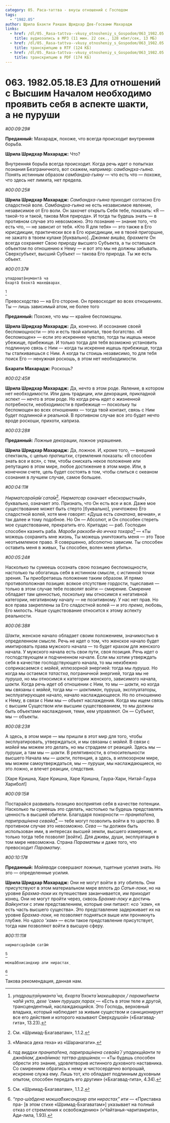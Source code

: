 ```yaml
---
category: 05. Раса-таттва - вкусы отношений с Господом
tags:
  - "1982.05"
author: Шрила Бхакти Ракшак Шридхар Дев-Госвами Махарадж
links:
  - href: /dl/05._Rasa-tattva--vkusy_otnosheniy_s_Gospodom/063_1982.05.18.E3_SridharMj_Dlja_otnoshenij_s_Vysshim_Nachalom_neobhodimo_projavit_sebja_v_aspekte_shakti_a_ne_purushi.mp3
    title: аудиозапись в MP3 (11 мин. 22 сек., 128 кбит/сек, 13 МБ)
  - href: /dl/05._Rasa-tattva--vkusy_otnosheniy_s_Gospodom/063_1982.05.18.E3_SridharMj_Dlja_otnoshenij_s_Vysshim_Nachalom_neobhodimo_projavit_sebja_v_aspekte_shakti_a_ne_purushi.rtf
    title: транскрипцию в RTF (124 КБ)
  - href: /dl/05._Rasa-tattva--vkusy_otnosheniy_s_Gospodom/063_1982.05.18.E3_SridharMj_Dlja_otnoshenij_s_Vysshim_Nachalom_neobhodimo_projavit_sebja_v_aspekte_shakti_a_ne_purushi.pdf
    title: транскрипцию в PDF (174 КБ)
---
```


# 063. 1982.05.18.E3 Для отношений с Высшим Началом необходимо проявить себя в аспекте шакти, а не пуруши

*#00:09:29#*

**Преданный:** Махарадж, похоже, что всегда происходит внутренняя борьба.

**Шрила Шридхар Махарадж:** Что?

Внутренняя борьба всегда происходит. Когда речь идет о попытках познания Безграничного, вот скажем, например: *самбандха-гьяна*. Понять истинным образом *самбандха-гьяну* — что есть что — похоже, что здесь нет лимита, нет предела.

*#00:00:25#*

**Шрила Шридхар Махарадж:** *Самбандха-гьяна* приходит согласно Его сладостной воле. *Самбандха-гьяна* не есть независимое явление, независимое от Его воли. Он захочет открыть Себя тебе, показать: «Я — такой-то и такой, такова Моя природа». И тогда ты будешь знать — в противном случае это невозможно. Это познание — знание того, что есть что, — не зависит от тебя. «Кто Я для тебя» — это также в Его юрисдикции, практически все в Его юрисдикции, не в твоей пригоршне, не зажато в твоем кулаке [буквально]. *Джанме виш́ва, брахмете* Он всегда сохраняет Свою природу высшего Субъекта, а ты остаешься объектом по отношению к Нему — и вот это мы не должны забывать. Сверхсубъект, высший Субъект — такова Его природа. Ты же есть объект.

*#00:01:37#*

    упадраш̣т̣а̄нуманта̄ ча
    бхарта̄ бхокта̄ махеш́варах̣
[^_ftn1]

Превосходство — на Его стороне. Он превосходит во всех отношениях. Ты — лишь зависимый атом, не более того

**Преданный:** Похоже, что мы — крайне беспомощны.

**Шрила Шридхар Махарадж:** Да, конечно. И осознание своей беспомощности — это и есть твой капитал, твое богатство. «Я беспомощен» — если это искреннее чувство, тогда ты ищешь некое убежище, прибежище. И только тогда для тебя возможно установить подлинную связь с Ним — когда ты искренне ищешь прибежище, тогда ты сталкиваешься с Ним. А когда ты стоишь независимо, то для тебя поиск Его — ненужная роскошь, в этом нет необходимости.

**Бхарати Махарадж:** Роскошь?

*#00:02:45#*

**Шрила Шридхар Махарадж:** Да, нечто в этом роде. Явление, в котором нет необходимости. Или дань традиции, или декорация, прикладной аспект — нечто в этом роде. Но когда речь идет о жизненной потребности, необходимости в прибежище — поскольку ты беспомощен во всех отношениях — тогда твой контакт, связь с Ним будет подлинной и реальной. В противном случае все это будет нечто вроде роскоши, прихоти, каприза.

*#00:03:28#*

**Преданный:** Ложные декорации, ложное украшение.

**Шрила Шридхар Махарадж:** Да, ложное. И, кроме того, — внешний спектакль, с целью *пратиштхи*, стремления показать: «Я способен знать все и вся», с тем, чтобы снискать некое положение или репутацию в этом мире, любое достижение в этом мире. Или, в конечном счете, цель будет состоять в том, чтобы слиться с океаном сознания в лучшем случае, самое большее.

*#00:04:11#*

*Нирматсара̄н̣а̄м̇ сата̄м*[^_ftn2]. *Нирматсар* означает «бескорыстный», буквально, означает это. Признать, что Он есть все и вся. Даже мое существование может быть стерто [буквально], уничтожено Его сладостной волей, хотя мне говорят: «Душа есть *санатана*, вечная», и так далее и тому подобное. Но Он — Абсолют, и Он способен стереть мое существование, прекратить его. Критадас — раб. Господин способен казнить раба. *Мароби ракхоби-йо иччха тохара*[^_ftn3] — «Ты можешь сохранить мне жизнь, Ты можешь уничтожить меня — это Твое неотъемлемое право. Я совершенно, абсолютно зависим. Ты способен оставить меня в живых, Ты способен, волен меня убить».

*#00:05:24#*

Насколько ты сумеешь осознать свою позицию беспомощности, настолько ты обогатишь себя в истинном смысле, с истинной точки зрения. Ты приобретаешь положение таким образом. И прямо противоположная позиция: всякое отсутствие гордости, тщеславия — только в этом случае тебе позволят войти — смирение. Смирение обладает там ценностью, поскольку мы относимся к негативной категории, негативному началу — не позитивному. У нас нет прав. Но все права закреплены за Его сладостной волей — и это *према*, любовь, Его милость. Наше существование относится к этому аспекту реальности.

*#00:06:38#*

*Шакти*, женское начало обладает своим положением, значимостью в определенном смысле. Речь не идет о том, что женское начало будет имитировать права мужского начала — то будет крахом для женского начала. У мужского начала есть свои пути, своя позиция. Речь идет о господствующем и подчиненном начале. Если мы хотим утверждать себя в качестве господствующего начала, то мы неизбежно соприкасаемся с *майей*, иллюзорной энергией: тогда мы *пуруша*. Но когда мы остаемся *татастха*, пограничной энергией, тогда мы не *пуруша*, но мы относимся к категории женского, зависимого начала, *шакти*. Когда речь идет об отношении с Ним, то мы — *шакти*, но когда мы связаны с *майей*, тогда мы — *шактиман*, пуруша, эксплуататоры, эксплуатирующее начало, начало наслаждающееся. Но по отношению к Нему, в связи с Ним мы — объект наслаждения. Когда мы ищем связь с высшим Существом или высшим существованием, то мы должны быть объектами наслаждения, теми, кем управляют. Он — Субъект, мы — объекты.

*#00:08:23#*

А здесь, в этом мире — мы пришли в этот мир для того, чтобы эксплуатировать, утверждаться, и мы связаны с *майей*. В связи с *майей* мы можем это делать, но мы страдаем от реакций. Здесь мы — *пуруши*, а там мы — *шакти*. В релятивности, в относительности высшего Начала мы — *шакти*, потенция, а здесь, в иллюзорном мире, мы можем самоутверждаться, мы — *пуруши*, мы наслаждающиеся, но это ложно, и влечет реакции, следствия.

[Харе Кришна, Харе Кришна, Харе Кришна, Гаура-Хари, Нитай-Гаура Харибол!]

*#00:09:15#*

Постарайся развивать позицию восприятия себя в качестве потенции. Насколько ты сумеешь это сделать, настолько ты будешь представлять ценность в высшей обители. Благодаря покорности — *пран̣ипа̄тена, парипраш́нена севайа̄*[^_ftn4] — тебе могут позволить войти в то царство. В противном случае это невозможно. *Сева* — ты должен быть использован ими, в интересах высшей земли, высшего измерения, и только тогда тебе позволят [войти]. Для *дживы*, души, эксплуатация в том мире невозможна. Страна *Параматмы* и даже того, что превосходит *Параматму*.

*#00:10:17#*

**Преданный:** *Майявади* совершают ложные, тщетные усилия знать. Но это — определенные усилия.

**Шрила Шридхар Махарадж:** Они не могут войти в эту обитель. Они присутствуют в этом материальном мире вплоть до *Сатья-локи*, но на уровне *Брахма-локи* их путешествие заканчивается, им приходит конец. Они не могут пройти через, сквозь *Брахма-локу* и достичь *Вайкунтхи* с этим представлением, которые они питают: «*со ‘хам*», «я есть часть высшего существа». Это представление задерживает их на уровне *Брахма-локи*, не позволяет подняться выше или проникнуть глубже. Но «*дасо ‘хам*» — если такое представление присутствует, тогда нам позволяют войти в высшую сферу.

*#00:11:11#*

    нирматсара̄н̣а̄м̇ сата̄м̇
[^_ftn5]

    мокша̄бхисандхир апи нирастах̣
[^_ftn6]

Такова рекомендация, данная нам.



[^_ftn1]: *упадраш̣т̣а̄нуманта̄ ча, бхарта̄ бхокта̄ махеш́варах̣ / парама̄тмети ча̄пй укто, дехе ‘смин пуруш̣ах̣ парах̣* — «Есть в этом теле и другой, трансцендентный, наслаждающийся. Это Господь, верховный владыка, который наблюдает за живым существом и санкционирует все его действия и которого называют Сверхдушой» («Бхагавад-гита», 13.23).

[^_ftn2]: См. «Шримад-Бхагаватам», 1.1.2.

[^_ftn3]: «Манаса деха геха» из «Шаранагати».

[^_ftn4]: *тад виддхи пран̣ипа̄тена, парипраш́нена севайа̄ / упадекш̣йанти те джн̃а̄нам̇, джн̃а̄нинас таттва-дарш́инах̣* — «Ты будешь способен обрести это знание, удовлетворив истинного духовного наставника. Со смирением обратись к нему и чистосердечно вопрошай, искренне служа ему. Лишь тот, кто обладает подлинным духовным опытом, способен передать его другим» («Бхагавад-гита», 4.34).

[^_ftn5]: См. «Шримад-Бхагаватам», 1.1.2.

[^_ftn6]: *“пра-ш́абдена мокша̄бхисандхир апи нирастах̣” ити* — «Приставка пра- [в этом стихе «Шримад-Бхагаватам»] указывает на полный отказ от стремления к освобождению» («Чайтанья-чаритамрита», Ади-лила, 1.93).

